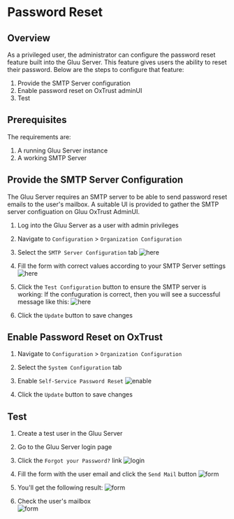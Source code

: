 # Password Reset

## Overview

As a privileged user, the administrator can configure the password reset feature built into the Gluu Server.
This feature gives users the ability to reset their password.
Below are the steps to configure that feature:

1. Provide the SMTP Server configuration
1. Enable password reset on OxTrust adminUI
1. Test

## Prerequisites

The requirements are:
1. A running Gluu Server instance
1. A working SMTP Server

## Provide the SMTP Server Configuration

The Gluu Server requires an SMTP server to be able to send password reset emails to the user's mailbox. 
A suitable UI is provided to gather the SMTP server configuation on Gluu OxTrust AdminUI.

1. Log into the Gluu Server as a user with admin privileges

1. Navigate to `Configuration` > `Organization Configuration`

1. Select the `SMTP Server Configuration` tab
  ![here](https://github.com/GluuFederation/docs-ce-prod/blob/3.1.2/3.1.2/source/img/user-authn/passwordRestFormEmpty.png)

1. Fill the form with correct values according to your SMTP Server settings
  ![here](https://github.com/GluuFederation/docs-ce-prod/blob/3.1.2/3.1.2/source/img/user-authn/PasswordResetFormFilled.png)

1. Click the `Test Configuration` button to ensure the SMTP server is working: 
If the confuguration is correct, then you will see a successful message like this:
![here](https://github.com/GluuFederation/docs-ce-prod/blob/3.1.2/3.1.2/source/img/user-authn/SMTPServerTestSucceed.png)

1. Click the `Update` button to save changes
  
## Enable Password Reset on OxTrust 

1. Navigate to `Configuration` > `Organization Configuration`

1. Select the `System Configuration` tab

1. Enable `Self-Service Password Reset` 
  ![enable](https://github.com/GluuFederation/docs-ce-prod/blob/3.1.2/3.1.2/source/img/user-authn/PasswordResetEnable.png)

1. Click the `Update` button to save changes

## Test

1. Create a test user in the Gluu Server

1. Go to the Gluu Server login page

1. Click the `Forgot your Password?` link
  ![login](https://github.com/GluuFederation/docs-ce-prod/blob/3.1.2/3.1.2/source/img/user-authn/ForgetPasswordLink.png)
  
1. Fill the form with the user email and click the `Send Mail` button
  ![form](https://github.com/GluuFederation/docs-ce-prod/blob/3.1.2/3.1.2/source/img/user-authn/PasswordResetForm.png)
  
1. You'll get the following result:
  ![form](https://github.com/GluuFederation/docs-ce-prod/blob/3.1.2/3.1.2/source/img/user-authn/ResetPasswordSucceed.png)
  
1. Check the user's mailbox  
  ![form](https://github.com/GluuFederation/docs-ce-prod/blob/3.1.2/3.1.2/source/img/user-authn/SampleMailReceived.png)


